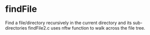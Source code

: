 # findFile
Find a file/directory recursively in the current directory and its sub-directories
findFile2.c uses nftw function to walk across the file tree.
